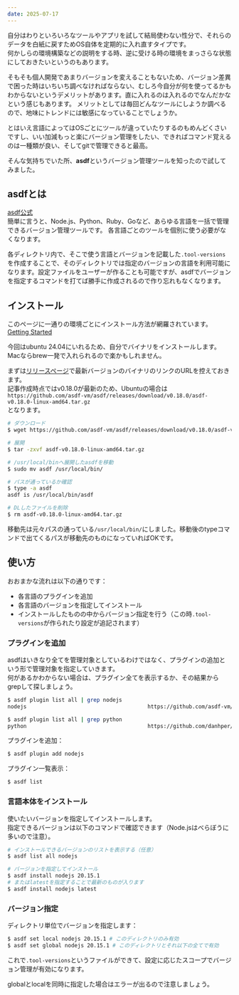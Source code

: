 ```yaml
---
date: 2025-07-17
---
```


自分はわりといろいろなツールやアプリを試して結局使わない性分で、それらのデータを白紙に戻すためOS自体を定期的に入れ直すタイプです。  
何かしらの環境構築などの説明をする時、逆に受ける時の環境をまっさらな状態にしておきたいというのもあります。

そもそも個人開発であまりバージョンを変えることもないため、バージョン差異で困った時はいちいち調べなければならない、むしろ今自分が何を使ってるかもわからないというデメリットがあります。直に入れるのは入れるのでなんだかなという感じもあります。
メリットとしては毎回どんなツールにしようか調べるので、地味にトレンドには敏感になっていることでしょうか。

とはいえ言語によってはOSごとにツールが違っていたりするのもめんどくさいですし、いい加減もっと楽にバージョン管理をしたい、できればコマンド覚えるのは一種類が良い、そしてgitで管理できると最高。

そんな気持ちでいた所、**asdf**というバージョン管理ツールを知ったので試してみました。

## asdfとは
[asdf公式](https://asdf-vm.com/)  
簡単に言うと、Node.js、Python、Ruby、Goなど、あらゆる言語を一括で管理できるバージョン管理ツールです。
各言語ごとのツールを個別に使う必要がなくなります。

各ディレクトリ内で、そこで使う言語とバージョンを記載した``.tool-versions``を作成することで、そのディレクトリでは指定のバージョンの言語を利用可能になります。設定ファイルをユーザーが作ることも可能ですが、asdfでバージョンを指定するコマンドを打てば勝手に作成されるので作り忘れもなくなります。

## インストール

このページに一通りの環境ごとにインストール方法が網羅されています。  
[Getting Started](https://asdf-vm.com/guide/getting-started.html)

今回はubuntu 24.04にいれるため、自分でバイナリをインストールします。  
Macならbrew一発で入れられるので楽かもしれません。


まずは[リリースページ](https://github.com/asdf-vm/asdf/releases)で最新バージョンのバイナリのリンクのURLを控えておきます。  
記事作成時点ではv0.18.0が最新のため、Ubuntuの場合は  
``https://github.com/asdf-vm/asdf/releases/download/v0.18.0/asdf-v0.18.0-linux-amd64.tar.gz``  
となります。

```bash
# ダウンロード
$ wget https://github.com/asdf-vm/asdf/releases/download/v0.18.0/asdf-v0.18.0-linux-amd64.tar.gz

# 展開
$ tar -zxvf asdf-v0.18.0-linux-amd64.tar.gz

# /usr/local/binへ展開したasdfを移動
$ sudo mv asdf /usr/local/bin/

# パスが通っているか確認
$ type -a asdf
asdf is /usr/local/bin/asdf

# DLしたファイルを削除
$ rm asdf-v0.18.0-linux-amd64.tar.gz
```

移動先は元々パスの通っている`/usr/local/bin/`にしました。移動後のtypeコマンドで出てくるパスが移動先のものになっていればOKです。

## 使い方

おおまかな流れは以下の通りです：
- 各言語のプラグインを追加
- 各言語のバージョンを指定してインストール
- インストールしたものの中からバージョン指定を行う（この時`.tool-versions`が作られたり設定が追記されます）

### プラグインを追加
asdfはいきなり全てを管理対象としているわけではなく、プラグインの追加という形で管理対象を指定していきます。  
何があるかわからない場合は、プラグイン全てを表示するか、その結果からgrepして探しましょう。

```bash
$ asdf plugin list all | grep nodejs
nodejs                                      https://github.com/asdf-vm/asdf-nodejs.git

$ asdf plugin list all | grep python
python                                      https://github.com/danhper/asdf-python.git
```

プラグインを追加：

```bash
$ asdf plugin add nodejs
```

プラグイン一覧表示：

```bash
$ asdf list
```

### 言語本体をインストール
使いたいバージョンを指定してインストールします。  
指定できるバージョンは以下のコマンドで確認できます（Node.jsはべらぼうに多いので注意）。

```bash
# インストールできるバージョンのリストを表示する（任意）
$ asdf list all nodejs

# バージョンを指定してインストール
$ asdf install nodejs 20.15.1
# またはlatestを指定することで最新のものが入ります
$ asdf install nodejs latest
```

### バージョン指定
ディレクトリ単位でバージョンを指定します：
```bash
$ asdf set local nodejs 20.15.1 # このディレクトリのみ有効
$ asdf set global nodejs 20.15.1 # このディレクトリとそれ以下の全てで有効
```

これで`.tool-versions`というファイルができて、設定に応じたスコープでバージョン管理が有効になります。

globalとlocalを同時に指定した場合はエラーが出るので注意しましょう。
